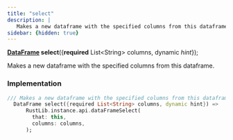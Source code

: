 ```yaml
---
title: "select"
description: |
   Makes a new dataframe with the specified columns from this dataframe.
sidebar: {hidden: true}
---
```

<span class="dart-code"><strong>[DataFrame] select</strong>({<span class="nobr"><strong>required</strong> List\<String> columns</span>, <span class="nobr">dynamic <i>hint</i></span>});</span>

 Makes a new dataframe with the specified columns from this dataframe.
### Implementation
```dart
/// Makes a new dataframe with the specified columns from this dataframe.
  DataFrame select({required List<String> columns, dynamic hint}) =>
      RustLib.instance.api.dataFrameSelect(
        that: this,
        columns: columns,
      );
```

[DataFrame]: /reference/classes/dataframe
[dynamic]: #